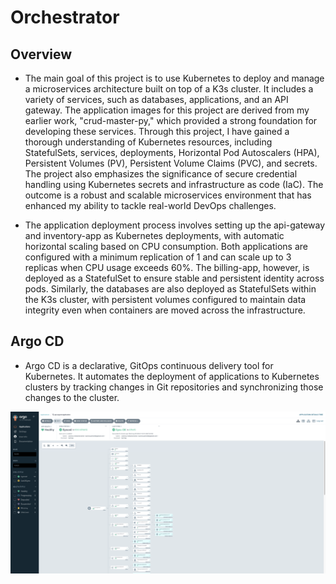 # Orchestrator
## Overview
- The main goal of this project is to use Kubernetes to deploy and manage a microservices architecture built on top of a K3s cluster. It includes a variety of services, such as databases, applications, and an API gateway. The application images for this project are derived from my earlier work, "crud-master-py," which provided a strong foundation for developing these services. Through this project, I have gained a thorough understanding of Kubernetes resources, including StatefulSets, services, deployments, Horizontal Pod Autoscalers (HPA), Persistent Volumes (PV), Persistent Volume Claims (PVC), and secrets. The project also emphasizes the significance of secure credential handling using Kubernetes secrets and infrastructure as code (IaC). The outcome is a robust and scalable microservices environment that has enhanced my ability to tackle real-world DevOps challenges.

- The application deployment process involves setting up the api-gateway and inventory-app as Kubernetes deployments, with automatic horizontal scaling based on CPU consumption. Both applications are configured with a minimum replication of 1 and can scale up to 3 replicas when CPU usage exceeds 60%. The billing-app, however, is deployed as a StatefulSet to ensure stable and persistent identity across pods. Similarly, the databases are also deployed as StatefulSets within the K3s cluster, with persistent volumes configured to maintain data integrity even when containers are moved across the infrastructure.

## Argo CD
- Argo CD is a declarative, GitOps continuous delivery tool for Kubernetes. It automates the deployment of applications to Kubernetes clusters by tracking changes in Git repositories and synchronizing those changes to the cluster.

![ArgoCd_Screenshot](./Argocd_ScreenShot.png)